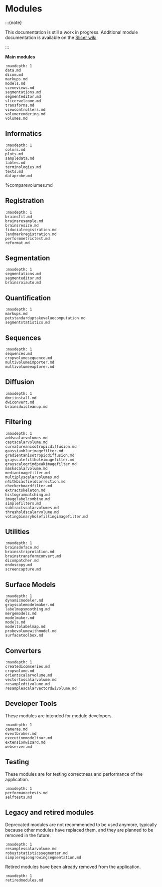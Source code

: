 # Modules

:::{note}

This documentation is still a work in progress. Additional module documentation is available on the [Slicer wiki](https://www.slicer.org/wiki/Documentation/Nightly).

:::

**Main modules**

```{toctree}
:maxdepth: 1
data.md
dicom.md
markups.md
models.md
sceneviews.md
segmentations.md
segmenteditor.md
slicerwelcome.md
transforms.md
viewcontrollers.md
volumerendering.md
volumes.md
```

## Informatics
```{toctree}
:maxdepth: 1
colors.md
plots.md
sampledata.md
tables.md
terminologies.md
texts.md
dataprobe.md
```
%comparevolumes.md

## Registration
```{toctree}
:maxdepth: 1
brainsfit.md
brainsresample.md
brainsresize.md
fiducialregistration.md
landmarkregistration.md
performmetrictest.md
reformat.md
```

## Segmentation
```{toctree}
:maxdepth: 1
segmentations.md
segmenteditor.md
brainsroiauto.md
```

## Quantification
```{toctree}
:maxdepth: 1
markups.md
petstandarduptakevaluecomputation.md
segmentstatistics.md
```

## Sequences
```{toctree}
:maxdepth: 1
sequences.md
cropvolumesequence.md
multivolumeimporter.md
multivolumeexplorer.md
```

## Diffusion
```{toctree}
:maxdepth: 1
dmriinstall.md
dwiconvert.md
brainsdwicleanup.md
```

## Filtering
```{toctree}
:maxdepth: 1
addscalarvolumes.md
castscalarvolume.md
curvatureanisotropicdiffusion.md
gaussianblurimagefilter.md
gradientanisotropicdiffusion.md
grayscalefillholeimagefilter.md
grayscalegrindpeakimagefilter.md
maskscalarvolume.md
medianimagefilter.md
multiplyscalarvolumes.md
n4itkbiasfieldcorrection.md
checkerboardfilter.md
extractskeleton.md
histogrammatching.md
imagelabelcombine.md
simplefilters.md
subtractscalarvolumes.md
thresholdscalarvolume.md
votingbinaryholefillingimagefilter.md
```

## Utilities
```{toctree}
:maxdepth: 1
brainsdeface.md
brainsstriprotation.md
brainstransformconvert.md
dicompatcher.md
endoscopy.md
screencapture.md
```

## Surface Models
```{toctree}
:maxdepth: 1
dynamicmodeler.md
grayscalemodelmaker.md
labelmapsmoothing.md
mergemodels.md
modelmaker.md
models.md
modeltolabelmap.md
probevolumewithmodel.md
surfacetoolbox.md
```

## Converters
```{toctree}
:maxdepth: 1
createdicomseries.md
cropvolume.md
orientscalarvolume.md
vectortoscalarvolume.md
resampledtivolume.md
resamplescalarvectordwivolume.md
```

## Developer Tools

These modules are intended for module developers.

```{toctree}
:maxdepth: 1
cameras.md
eventbroker.md
executionmodeltour.md
extensionwizard.md
webserver.md
```

## Testing

These modules are for testing correctness and performance of the application.

```{toctree}
:maxdepth: 1
performancetests.md
selftests.md
```

## Legacy and retired modules

Deprecated modules are not recommended to be used anymore, typically because other modules have replaced them, and they are planned to be removed in the future.

```{toctree}
:maxdepth: 1
resamplescalarvolume.md
robuststatisticssegmenter.md
simpleregiongrowingsegmentation.md
```

Retired modules have been already removed from the application.

```{toctree}
:maxdepth: 1
retiredmodules.md
```
